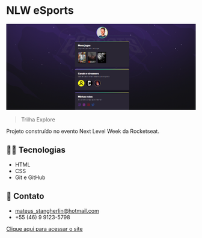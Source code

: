# NLW eSports 

![preview](./.github/preview.png)

> Trilha Explore 

Projeto construído no evento Next Level Week da Rocketseat.

## 🧑‍💻 Tecnologias

- HTML
- CSS
- Git e GitHub

## 📩 Contato

* mateus_stangherlin@hotmail.com
* +55 (46) 9 9123-5798


[Clique aqui para acessar o site](https://mateus402.github.io/nlw)